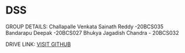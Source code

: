 # DSS
GROUP DETAILS:
Challapalle Venkata Sainath Reddy -20BCS035
Bandarapu Deepak -20BCS027
Bhukya Jagadish Chandra - 20BCS032

DRIVE LINK:
[VISIT GITHUB](https://drive.google.com/file/d/1U6RmZGPqpJ9ORuS-6OsWrU_rDb3xEAYW/view?usp=sharing)

